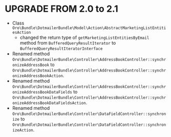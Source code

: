 UPGRADE FROM 2.0 to 2.1
========================

- Class `Oro\Bundle\DotmailerBundle\Model\Action\AbstractMarketingListEntitiesAction`
    - changed the return type of `getMarketingListEntitiesByEmail` method from `BufferedQueryResultIterator` to `BufferedQueryResultIteratorInterface`
- Renamed method `Oro\Bundle\DotmailerBundle\Controller\AddressBookController::synchronizeAddressBook` to `Oro\Bundle\DotmailerBundle\Controller\AddressBookController::synchronizeAddressBookAction`.
- Renamed method `Oro\Bundle\DotmailerBundle\Controller\AddressBookController::synchronizeAddressBookDataFields` to `Oro\Bundle\DotmailerBundle\Controller\AddressBookController::synchronizeAddressBookDataFieldsAction`.
- Renamed method `Oro\Bundle\DotmailerBundle\Controller\DataFieldController::synchronize` to `Oro\Bundle\DotmailerBundle\Controller\DataFieldController::synchronizeAction`.